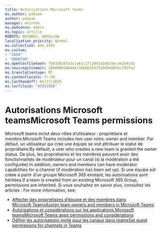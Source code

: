```yaml
---
title: Autorisations Microsoft teams
ms.author: pebaum
author: pebaum
manager: mnirkhe
ms.audience: Admin
ms.topic: article
ROBOTS: NOINDEX, NOFOLLOW
localization_priority: Normal
ms.collection: Adm_O365
ms.custom:
- "2658"
- "9000730"
ms.openlocfilehash: fb035b28fa3c1a61c27138d1b5d819acae264141
ms.sourcegitcommit: 286000b588adef1bbbb28337a9d9e087ec783fa2
ms.translationtype: MT
ms.contentlocale: fr-FR
ms.lasthandoff: 04/27/2020
ms.locfileid: "43911936"
---
```

# <a name="microsoft-teams-permissions"></a><span data-ttu-id="278ad-102">Autorisations Microsoft teams</span><span class="sxs-lookup"><span data-stu-id="278ad-102">Microsoft Teams permissions</span></span>

<span data-ttu-id="278ad-103">Microsoft teams inclut deux rôles d’utilisateur : propriétaire et membre.</span><span class="sxs-lookup"><span data-stu-id="278ad-103">Microsoft Teams includes two user roles: owner and member.</span></span> <span data-ttu-id="278ad-104">Par défaut, un utilisateur qui crée une équipe se voit attribuer le statut de propriétaire.</span><span class="sxs-lookup"><span data-stu-id="278ad-104">By default, a user who creates a new team is granted the owner status.</span></span> <span data-ttu-id="278ad-105">De plus, les propriétaires et les membres peuvent avoir des fonctionnalités de modérateur pour un canal (si la modération a été configurée).</span><span class="sxs-lookup"><span data-stu-id="278ad-105">In addition, owners and members can have moderator capabilities for a channel (if moderation has been set up).</span></span> <span data-ttu-id="278ad-106">Si une équipe est créée à partir d’un groupe Microsoft 365 existant, les autorisations sont héritées.</span><span class="sxs-lookup"><span data-stu-id="278ad-106">If a team is created from an existing Microsoft 365 Group, permissions are inherited.</span></span> <span data-ttu-id="278ad-107">Si vous souhaitez en savoir plus, consultez les articles : </span><span class="sxs-lookup"><span data-stu-id="278ad-107">For more information, see:</span></span>

- [<span data-ttu-id="278ad-108">Affecter des propriétaires d’équipe et des membres dans Microsoft Teams</span><span class="sxs-lookup"><span data-stu-id="278ad-108">Assign team owners and members in Microsoft Teams</span></span>](https://docs.microsoft.com/microsoftteams/assign-roles-permissions)
- [<span data-ttu-id="278ad-109">Autorisations et considérations sur les applications Microsoft teams</span><span class="sxs-lookup"><span data-stu-id="278ad-109">Microsoft Teams apps permissions and considerations</span></span>](https://docs.microsoft.com/microsoftteams/app-permissions)
- [<span data-ttu-id="278ad-110">Définir les autorisations invité pour les canaux dans teams</span><span class="sxs-lookup"><span data-stu-id="278ad-110">Set guest permissions for channels in Teams</span></span>](https://support.office.com/article/4756c468-2746-4bfd-a582-736d55fcc169)
